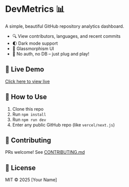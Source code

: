 # DevMetrics 📊

A simple, beautiful GitHub repository analytics dashboard.

- 🔍 View contributors, languages, and recent commits
- 🌓 Dark mode support
- 🧊 Glassmorphism UI
- 🚫 No auth, no DB – just plug and play!

## 🚀 Live Demo

[Click here to view live](https://sunnydevji.github.io/devmetrics)

## 🔧 How to Use

1. Clone this repo  
2. Run `npm install`  
3. Run `npm run dev`  
4. Enter any public GitHub repo (like `vercel/next.js`)

## 🤝 Contributing

PRs welcome! See [CONTRIBUTING.md](./CONTRIBUTING.md)

## 📄 License

MIT © 2025 [Your Name]
